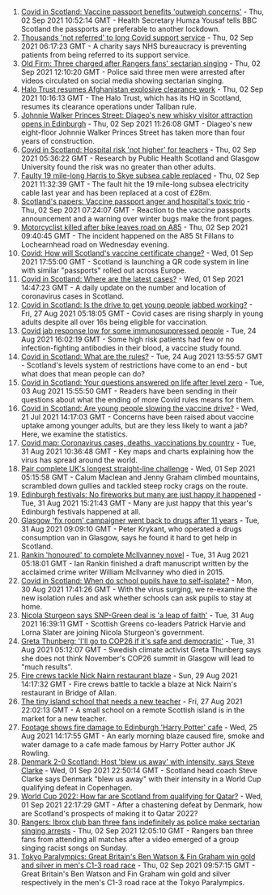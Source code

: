 1. [Covid in Scotland: Vaccine passport benefits 'outweigh concerns'](https://www.bbc.co.uk/news/uk-scotland-58420003?at_medium=RSS&at_campaign=KARANGA) - Thu, 02 Sep 2021 10:52:14 GMT - Health Secretary Humza Yousaf tells BBC Scotland the passports are preferable to another lockdown.
2. [Thousands 'not referred' to long Covid support service](https://www.bbc.co.uk/news/uk-scotland-58409187?at_medium=RSS&at_campaign=KARANGA) - Thu, 02 Sep 2021 06:17:23 GMT - A charity says NHS bureaucracy is preventing patients from being referred to its support service.
3. [Old Firm: Three charged after Rangers fans' sectarian singing](https://www.bbc.co.uk/news/uk-scotland-glasgow-west-58421171?at_medium=RSS&at_campaign=KARANGA) - Thu, 02 Sep 2021 12:10:20 GMT - Police said three men were arrested after videos circulated on social media showing sectarian singing.
4. [Halo Trust resumes Afghanistan explosive clearance work](https://www.bbc.co.uk/news/uk-scotland-south-scotland-58421031?at_medium=RSS&at_campaign=KARANGA) - Thu, 02 Sep 2021 10:16:13 GMT - The Halo Trust, which has its HQ in Scotland, resumes its clearance operations under Taliban rule.
5. [Johnnie Walker Princes Street: Diageo's new whisky visitor attraction opens in Edinburgh](https://www.bbc.co.uk/news/uk-scotland-edinburgh-east-fife-58420638?at_medium=RSS&at_campaign=KARANGA) - Thu, 02 Sep 2021 11:26:08 GMT - Diageo's new eight-floor Johnnie Walker Princes Street has taken more than four years of construction.
6. [Covid in Scotland: Hospital risk 'not higher' for teachers](https://www.bbc.co.uk/news/uk-scotland-58416167?at_medium=RSS&at_campaign=KARANGA) - Thu, 02 Sep 2021 05:36:22 GMT - Research by Public Health Scotland and Glasgow University found the risk was no greater than other adults.
7. [Faulty 19 mile-long Harris to Skye subsea cable replaced](https://www.bbc.co.uk/news/uk-scotland-highlands-islands-58420464?at_medium=RSS&at_campaign=KARANGA) - Thu, 02 Sep 2021 11:32:39 GMT - The fault hit the 19 mile-long subsea electricity cable last year and has been replaced at a cost of £28m.
8. [Scotland's papers: Vaccine passport anger and hospital's toxic trio](https://www.bbc.co.uk/news/uk-scotland-58418478?at_medium=RSS&at_campaign=KARANGA) - Thu, 02 Sep 2021 07:24:07 GMT - Reaction to the vaccine passports announcement and a warning over winter bugs make the front pages.
9. [Motorcyclist killed after bike leaves road on A85](https://www.bbc.co.uk/news/uk-scotland-tayside-central-58414578?at_medium=RSS&at_campaign=KARANGA) - Thu, 02 Sep 2021 09:40:45 GMT - The incident happened on the A85 St Fillans to Lochearnhead road on Wednesday evening.
10. [Covid: How will Scotland's vaccine certificate change?](https://www.bbc.co.uk/news/uk-scotland-57519070?at_medium=RSS&at_campaign=KARANGA) - Wed, 01 Sep 2021 17:55:00 GMT - Scotland is launching a QR code system in line with similar "passports" rolled out across Europe.
11. [Covid in Scotland: Where are the latest cases?](https://www.bbc.co.uk/news/uk-scotland-53511877?at_medium=RSS&at_campaign=KARANGA) - Wed, 01 Sep 2021 14:47:23 GMT - A daily update on the number and location of coronavirus cases in Scotland.
12. [Covid in Scotland: Is the drive to get young people jabbed working?](https://www.bbc.co.uk/news/uk-scotland-58342389?at_medium=RSS&at_campaign=KARANGA) - Fri, 27 Aug 2021 05:18:05 GMT - Covid cases are rising sharply in young adults despite all over 16s being eligible for vaccination.
13. [Covid jab response low for some immunosuppressed people](https://www.bbc.co.uk/news/health-58317261?at_medium=RSS&at_campaign=KARANGA) - Tue, 24 Aug 2021 16:02:19 GMT - Some high risk patients had few or no infection-fighting antibodies in their blood, a vaccine study found.
14. [Covid in Scotland: What are the rules?](https://www.bbc.co.uk/news/uk-scotland-53166816?at_medium=RSS&at_campaign=KARANGA) - Tue, 24 Aug 2021 13:55:57 GMT - Scotland's levels system of restrictions have come to an end - but what does that mean people can do?
15. [Covid in Scotland: Your questions answered on life after level zero](https://www.bbc.co.uk/news/uk-scotland-58071989?at_medium=RSS&at_campaign=KARANGA) - Tue, 03 Aug 2021 15:55:50 GMT - Readers have been sending in their questions about what the ending of more Covid rules means for them.
16. [Covid in Scotland: Are young people slowing the vaccine drive?](https://www.bbc.co.uk/news/uk-scotland-57915106?at_medium=RSS&at_campaign=KARANGA) - Wed, 21 Jul 2021 14:17:03 GMT - Concerns have been raised about vaccine uptake among younger adults, but are they less likely to want a jab? Here, we examine the statistics.
17. [Covid map: Coronavirus cases, deaths, vaccinations by country](https://www.bbc.co.uk/news/world-51235105?at_medium=RSS&at_campaign=KARANGA) - Tue, 31 Aug 2021 10:36:48 GMT - Key maps and charts explaining how the virus has spread around the world.
18. [Pair complete UK's longest straight-line challenge](https://www.bbc.co.uk/news/uk-scotland-58400061?at_medium=RSS&at_campaign=KARANGA) - Wed, 01 Sep 2021 05:15:58 GMT - Calum Maclean and Jenny Graham climbed mountains, scrambled down gullies and tackled steep rocky crags on the route.
19. [Edinburgh festivals: No fireworks but many are just happy it happened](https://www.bbc.co.uk/news/uk-scotland-58394733?at_medium=RSS&at_campaign=KARANGA) - Tue, 31 Aug 2021 15:21:43 GMT - Many are just happy that this year's Edinburgh festivals happened at all.
20. [Glasgow 'fix room' campaigner went back to drugs after 11 years](https://www.bbc.co.uk/news/uk-scotland-58389161?at_medium=RSS&at_campaign=KARANGA) - Tue, 31 Aug 2021 09:09:10 GMT - Peter Krykant, who operated a drugs consumption van in Glasgow, says he found it hard to get help in Scotland.
21. [Rankin 'honoured' to complete McIlvanney novel](https://www.bbc.co.uk/news/uk-scotland-58389121?at_medium=RSS&at_campaign=KARANGA) - Tue, 31 Aug 2021 05:18:01 GMT - Ian Rankin finished a draft manuscript written by the acclaimed crime writer William McIlvanney who died in 2015.
22. [Covid in Scotland: When do school pupils have to self-isolate?](https://www.bbc.co.uk/news/uk-scotland-58381883?at_medium=RSS&at_campaign=KARANGA) - Mon, 30 Aug 2021 17:41:26 GMT - With the virus surging, we re-examine the new isolation rules and ask whether schools can ask pupils to stay at home.
23. [Nicola Sturgeon says SNP-Green deal is 'a leap of faith'](https://www.bbc.co.uk/news/uk-scotland-58401747?at_medium=RSS&at_campaign=KARANGA) - Tue, 31 Aug 2021 16:39:11 GMT - Scottish Greens co-leaders Patrick Harvie and Lorna Slater are joining Nicola Sturgeon's government.
24. [Greta Thunberg: 'I'll go to COP26 if it's safe and democratic'](https://www.bbc.co.uk/news/uk-scotland-58388980?at_medium=RSS&at_campaign=KARANGA) - Tue, 31 Aug 2021 05:12:07 GMT - Swedish climate activist Greta Thunberg says she does not think November's COP26 summit in Glasgow will lead to "much results".
25. [Fire crews tackle Nick Nairn restaurant blaze](https://www.bbc.co.uk/news/uk-scotland-58378152?at_medium=RSS&at_campaign=KARANGA) - Sun, 29 Aug 2021 14:17:32 GMT - Fire crews battle to tackle a blaze at Nick Nairn's restaurant in Bridge of Allan.
26. [The tiny island school that needs a new teacher](https://www.bbc.co.uk/news/uk-scotland-58363674?at_medium=RSS&at_campaign=KARANGA) - Fri, 27 Aug 2021 22:02:13 GMT - A small school on a remote Scottish island is in the market for a new teacher.
27. [Footage shows fire damage to Edinburgh 'Harry Potter' cafe](https://www.bbc.co.uk/news/uk-scotland-58333804?at_medium=RSS&at_campaign=KARANGA) - Wed, 25 Aug 2021 14:17:55 GMT - An early morning blaze caused fire, smoke and water damage to a cafe made famous by Harry Potter author JK Rowling.
28. [Denmark 2-0 Scotland: Host 'blew us away' with intensity, says Steve Clarke](https://www.bbc.co.uk/sport/football/58415623?at_medium=RSS&at_campaign=KARANGA) - Wed, 01 Sep 2021 22:50:14 GMT - Scotland head coach Steve Clarke says Denmark "blew us away" with their intensity in a World Cup qualifying defeat in Copenhagen.
29. [World Cup 2022: How far are Scotland from qualifying for Qatar?](https://www.bbc.co.uk/sport/football/58215232?at_medium=RSS&at_campaign=KARANGA) - Wed, 01 Sep 2021 22:17:29 GMT - After a chastening defeat by Denmark, how are Scotland's prospects of making it to Qatar 2022?
30. [Rangers: Ibrox club ban three fans indefinitely as police make sectarian singing arrests](https://www.bbc.co.uk/sport/football/58423675?at_medium=RSS&at_campaign=KARANGA) - Thu, 02 Sep 2021 12:05:10 GMT - Rangers ban three fans from attending all matches after a video emerged of a group singing racist songs on Sunday.
31. [Tokyo Paralympics: Great Britain's Ben Watson & Fin Graham win gold and silver in men's C1-3 road race](https://www.bbc.co.uk/sport/av/disability-sport/58421054?at_medium=RSS&at_campaign=KARANGA) - Thu, 02 Sep 2021 09:57:15 GMT - Great Britain's Ben Watson and Fin Graham win gold and silver respectively in the men's C1-3 road race at the Tokyo Paralympics.
